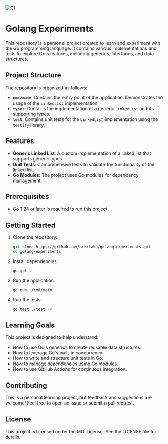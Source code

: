 [![CI](https://github.com/hikilaka/golang-experiments/actions/workflows/ci.yaml/badge.svg)](https://github.com/hikilaka/golang-experiments/actions/workflows/ci.yaml)

# Golang Experiments

This repository is a personal project created to learn and experiment with the Go programming language. It contains various implementations and tests to explore Go's features, including generics, interfaces, and data structures.

## Project Structure

The repository is organized as follows:

- **`cmd/main`**: Contains the entry point of the application. Demonstrates the usage of the `LinkedList` implementation.
- **`types`**: Contains the implementation of a generic `LinkedList` and its supporting types.
- **`test`**: Contains unit tests for the `LinkedList` implementation using the `testify` library.

## Features

- **Generic Linked List**: A custom implementation of a linked list that supports generic types.
- **Unit Tests**: Comprehensive tests to validate the functionality of the linked list.
- **Go Modules**: The project uses Go modules for dependency management.

## Prerequisites

- Go 1.24 or later is required to run this project.

## Getting Started

1. Clone the repository:
   ```bash
   git clone https://github.com/hikilaka/golang-experiments.git
   cd golang-experiments
   ```

2. Install dependencies:
    ```bash
    go get .
    ```

3. Run the application:
    ```bash
    go run ./cmd/main
    ```

4. Run the tests:
    ```bash
    go test ./test -v
    ```

## Learning Goals
This project is designed to help understand:
* How to use Go's generics to create reusable data structures.
* How to leverage Go's built-in concurrency
* How to write and structure unit tests in Go.
* How to manage dependencies using Go modules.
* How to use GitHub Actions for continuous integration.

## Contributing
This is a personal learning project, but feedback and suggestions are welcome! Feel free to open an issue or submit a pull request.

## License
This project is licensed under the MIT License. See the LICENSE file for details.